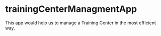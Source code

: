 # trainingCenterManagmentApp
This app would help us to manage a Training Center in the most efficient way.
